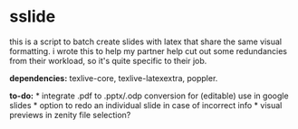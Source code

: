 # sslide

this is a script to batch create slides with latex that share the same visual formatting.
i wrote this to help my partner help cut out some redundancies from their workload, so it's quite specific to their job.

**dependencies:** texlive-core, texlive-latexextra, poppler.

**to-do:**
	* integrate .pdf to .pptx/.odp conversion for (editable) use in google slides
	* option to redo an individual slide in case of incorrect info
	* visual previews in zenity file selection?
